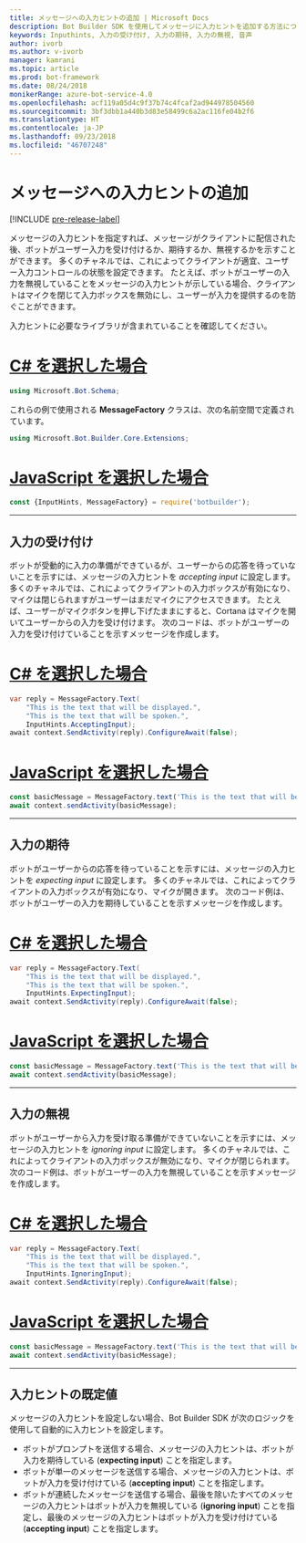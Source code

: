```yaml
---
title: メッセージへの入力ヒントの追加 | Microsoft Docs
description: Bot Builder SDK を使用してメッセージに入力ヒントを追加する方法について説明します。
keywords: Inputhints, 入力の受け付け, 入力の期待, 入力の無視, 音声
author: ivorb
ms.author: v-ivorb
manager: kamrani
ms.topic: article
ms.prod: bot-framework
ms.date: 08/24/2018
monikerRange: azure-bot-service-4.0
ms.openlocfilehash: acf119a05d4c9f37b74c4fcaf2ad944978504560
ms.sourcegitcommit: 3bf3dbb1a440b3d83e58499c6a2ac116fe04b2f6
ms.translationtype: HT
ms.contentlocale: ja-JP
ms.lasthandoff: 09/23/2018
ms.locfileid: "46707248"
---
```

# <a name="add-input-hints-to-messages"></a>メッセージへの入力ヒントの追加

[!INCLUDE [pre-release-label](~/includes/pre-release-label.md)]

メッセージの入力ヒントを指定すれば、メッセージがクライアントに配信された後、ボットがユーザー入力を受け付けるか、期待するか、無視するかを示すことができます。 多くのチャネルでは、これによってクライアントが適宜、ユーザー入力コントロールの状態を設定できます。 たとえば、ボットがユーザーの入力を無視していることをメッセージの入力ヒントが示している場合、クライアントはマイクを閉じて入力ボックスを無効にし、ユーザーが入力を提供するのを防ぐことができます。

入力ヒントに必要なライブラリが含まれていることを確認してください。

# <a name="ctabcs"></a>[C# を選択した場合](#tab/cs)

```cs
using Microsoft.Bot.Schema;
```

<!--TODO: Remove the following remark after the next release of the NuGet packages.-->

これらの例で使用される **MessageFactory** クラスは、次の名前空間で定義されています。

```cs
using Microsoft.Bot.Builder.Core.Extensions;
```

# <a name="javascripttabjs"></a>[JavaScript を選択した場合](#tab/js)

```javascript
const {InputHints, MessageFactory} = require('botbuilder');
```

---

## <a name="accepting-input"></a>入力の受け付け

ボットが受動的に入力の準備ができているが、ユーザーからの応答を待っていないことを示すには、メッセージの入力ヒントを _accepting input_ に設定します。 多くのチャネルでは、これによってクライアントの入力ボックスが有効になり、マイクは閉じられますがユーザーはまだマイクにアクセスできます。 たとえば、ユーザーがマイクボタンを押し下げたままにすると、Cortana はマイクを開いてユーザーからの入力を受け付けます。 次のコードは、ボットがユーザーの入力を受け付けていることを示すメッセージを作成します。

# <a name="ctabcs"></a>[C# を選択した場合](#tab/cs)

```csharp
var reply = MessageFactory.Text(
    "This is the text that will be displayed.",
    "This is the text that will be spoken.",
    InputHints.AcceptingInput);
await context.SendActivity(reply).ConfigureAwait(false);
```

# <a name="javascripttabjs"></a>[JavaScript を選択した場合](#tab/js)

```javascript
const basicMessage = MessageFactory.text('This is the text that will be displayed.', 'This is the text that will be spoken.', InputHints.AcceptingInput);
await context.sendActivity(basicMessage);
```

---

## <a name="expecting-input"></a>入力の期待

ボットがユーザーからの応答を待っていることを示すには、メッセージの入力ヒントを _expecting input_ に設定します。 多くのチャネルでは、これによってクライアントの入力ボックスが有効になり、マイクが開きます。 次のコード例は、ボットがユーザーの入力を期待していることを示すメッセージを作成します。

# <a name="ctabcs"></a>[C# を選択した場合](#tab/cs)

```csharp
var reply = MessageFactory.Text(
    "This is the text that will be displayed.",
    "This is the text that will be spoken.",
    InputHints.ExpectingInput);
await context.SendActivity(reply).ConfigureAwait(false);
```

# <a name="javascripttabjs"></a>[JavaScript を選択した場合](#tab/js)

```javascript
const basicMessage = MessageFactory.text('This is the text that will be displayed.', 'This is the text that will be spoken.', InputHints.ExpectingInput);
await context.sendActivity(basicMessage);
```

---

## <a name="ignoring-input"></a>入力の無視

ボットがユーザーから入力を受け取る準備ができていないことを示すには、メッセージの入力ヒントを _ignoring input_ に設定します。 多くのチャネルでは、これによってクライアントの入力ボックスが無効になり、マイクが閉じられます。 次のコード例は、ボットがユーザーの入力を無視していることを示すメッセージを作成します。

# <a name="ctabcs"></a>[C# を選択した場合](#tab/cs)

```csharp
var reply = MessageFactory.Text(
    "This is the text that will be displayed.",
    "This is the text that will be spoken.",
    InputHints.IgnoringInput);
await context.SendActivity(reply).ConfigureAwait(false);
```

# <a name="javascripttabjs"></a>[JavaScript を選択した場合](#tab/js)

```javascript
const basicMessage = MessageFactory.text('This is the text that will be displayed.', 'This is the text that will be spoken.', InputHints.IgnoringInput);
await context.sendActivity(basicMessage);
```

---

## <a name="default-values-for-input-hint"></a>入力ヒントの既定値

メッセージの入力ヒントを設定しない場合、Bot Builder SDK が次のロジックを使用して自動的に入力ヒントを設定します。

- ボットがプロンプトを送信する場合、メッセージの入力ヒントは、ボットが入力を期待している (**expecting input**) ことを指定します。</li>
- ボットが単一のメッセージを送信する場合、メッセージの入力ヒントは、ボットが入力を受け付けている (**accepting input**) ことを指定します。</li>
- ボットが連続したメッセージを送信する場合、最後を除いたすべてのメッセージの入力ヒントはボットが入力を無視している (**ignoring input**) ことを指定し、最後のメッセージの入力ヒントはボットが入力を受け付けている (**accepting input**) ことを指定します。

